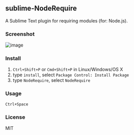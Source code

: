 ## sublime-NodeRequire

A Sublime Text plugin for requiring modules (for: Node.js).

### Screenshot

![image](./screenshot.gif)

### Install

1. `Ctrl+Shift+P` or `Cmd+Shift+P` in Linux/Windows/OS X
2. type `install`, select `Package Control: Install Package`
3. type `NodeRequire`, select `NodeRequire`

### Usage

`Ctrl+Space`

### License

MIT